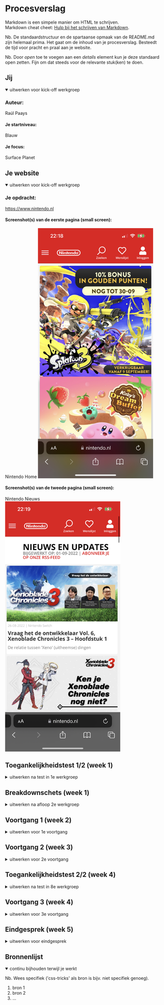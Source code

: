 # Procesverslag
Markdown is een simpele manier om HTML te schrijven.  
Markdown cheat cheet: [Hulp bij het schrijven van Markdown](https://github.com/adam-p/markdown-here/wiki/Markdown-Cheatsheet).

Nb. De standaardstructuur en de spartaanse opmaak van de README.md zijn helemaal prima. Het gaat om de inhoud van je procesverslag. Besteedt de tijd voor pracht en praal aan je website.

Nb. Door *open* toe te voegen aan een *details* element kun je deze standaard open zetten. Fijn om dat steeds voor de relevante stuk(ken) te doen.





## Jij

<details open>
  <summary>uitwerken voor kick-off werkgroep</summary>

  ### Auteur:
  Raúl Paays

  #### Je startniveau:
  Blauw

  #### Je focus:
  Surface Planet
 
</details>





## Je website

<details open>
  <summary>uitwerken voor kick-off werkgroep</summary>

  ### Je opdracht:
  https://www.nintendo.nl

  #### Screenshot(s) van de eerste pagina (small screen): 
  Nintendo Home
  <img src="readme-images/nintendo_1.jpeg" width="375px" alt="omschrijving van de pagina">

  #### Screenshot(s) van de tweede pagina (small screen):
  Nintendo Nieuws  
  <img src="readme-images/nintendo_2.jpeg" width="375px" alt="omschrijving van de pagina">
 
</details>



## Toegankelijkheidstest 1/2 (week 1)

<details>
  <summary>uitwerken na test in 1e werkgroep</summary>

  ### Bevindingen
  Lijst met je bevindingen die in de test naar voren kwamen:

  #### Screenreader
  Hier korte omschrijving (met indien nodig afbeeldingen)
  Frustrerend
  Alles opgelezen
  Moeite met swipen
  Wist niet hoe ze moest klikken
  <img src="readme-images/screenreader_katarina.jpeg" alt="screenreader">

  Hier een omschrijving van hoe het opgelost kan worden (met indien nodig afbeeldingen)
  Dingen kunnen skippen
  Beter aangeven hoe te swipen

  #### Muis en Toetsenbord 
  Hier korte omschrijving (met indien nodig afbeeldingen)
  In de nav een klein lijntje / onduidelijk
  Met rood omcirkeld in de active state 
  <img src="readme-images/tabben_katarina.jpeg" alt="tabben">

  Hier een omschrijving van hoe het opgelost kan worden (met indien nodig afbeeldingen)
  Duidelijker in de nav aangeven

  #### Motoriek (shocks, elastiekjes)
  Hier korte omschrijving (met indien nodig afbeeldingen)
  Werkte nog steeds omdat het niet zoveel acties heeft op het homescherm
  <img src="ballon_katarina.jpeg" alt ="ballon">
  Hier een omschrijving van hoe het opgelost kan worden (met indien nodig afbeeldingen)
  -

  #### Visueel (brillen, contrast, kleurenblind, dark/light). 
  Hier korte omschrijving (met indien nodig afbeeldingen)
  Periphical field loss: via de zijkant kijken
  Central Field Loss: witte letters minder goed zichtbaar: Groene kleine letters minder goed zichtbaar
  Cataract: Sommige lettertypes zijn onduidelijk
  <img src="verlorenvisie_katarina.jpeg" alt ="verloren visie">

  Kleurverhouding is goed, ze mengen niet met elkaar
  Goed contrast nog steeds
  <img src="kleurvisie_katarina.jpeg" alt="verloren visie">
  Hier een omschrijving van hoe het opgelost kan worden (met indien nodig afbeeldingen)
  Lettertypes duidelijker maken
</details>



## Breakdownschets (week 1)

<details>
  <summary>uitwerken na afloop 2e werkgroep</summary>

  ### de hele pagina: 
  <img src="readme-images/breakdownschets.jpeg" width="375px" alt="breakdown van de hele pagina">

  ### dynamisch deel (bijv menu): 
  <img src="readme-images/breakdownschets_menu.jpeg" width="375px" alt="breakdown van een dynamisch deel">

</details>





## Voortgang 1 (week 2)

<details>
  <summary>uitwerken voor 1e voortgang</summary>

  ### Stand van zaken
  hier dit ging goed & dit was lastig (neem ook screenshots op van delen van je website en code)


  ### Agenda voor meeting
  samen met je groepje opstellen

  | student 1      | student 2          | student 3    | student 4        |
  | ---            | ---                | ---          | ---              |
  | dit bespreken  | en dit             | en ik dit    | en dan ik dat    |
  | en dat ook nog | dit als er tijd is | nog een punt | dit wil ik zeker |
  | ...            | ...                | ...          | ...              |


  ### Verslag van meeting
  hier na afloop snel de uitkomsten van de meeting vastleggen

  - punt 1
  - punt 2
  - nog een punt
  - ...

</details>





## Voortgang 2 (week 3)

<details>
  <summary>uitwerken voor 2e voortgang</summary>

  ### Stand van zaken
  hier dit ging goed & dit was lastig (neem ook screenshots op van delen van je website en code)


  ### Agenda voor meeting
  samen met je groepje opstellen

  | student 1      | student 2          | student 3    | student 4        |
  | ---            | ---                | ---          | ---              |
  | dit bespreken  | en dit             | en ik dit    | en dan ik dat    |
  | en dat ook nog | dit als er tijd is | nog een punt | dit wil ik zeker |
  | ...            | ...                | ...          | ...              |


  ### Verslag van meeting
  hier na afloop snel de uitkomsten van de meeting vastleggen

  - punt 1
  - punt 2
  - nog een punt
- ...

</details>





## Toegankelijkheidstest 2/2 (week 4)

<details>
  <summary>uitwerken na test in 8e werkgroep</summary>

  ### Bevindingen
  Lijst met je bevindingen die in de test naar voren kwamen (geef ook aan wat er verbeterd is):

  #### Screenreader
  Hier korte omschrijving (met indien nodig afbeeldingen)

  Hier een omschrijving van hoe het opgelost kan worden (met indien nodig afbeeldingen)


  #### Muis en Toetsenbord 
  Hier korte omschrijving (met indien nodig afbeeldingen)

  Hier een omschrijving van hoe het opgelost kan worden (met indien nodig afbeeldingen)


  #### Motoriek (shocks, elastiekjes)
  Hier korte omschrijving (met indien nodig afbeeldingen)

  Hier een omschrijving van hoe het opgelost kan worden (met indien nodig afbeeldingen)


  #### Visueel (brillen, contrast, kleurenblind, dark/light). 
  Hier korte omschrijving (met indien nodig afbeeldingen)

  Hier een omschrijving van hoe het opgelost kan worden (met indien nodig afbeeldingen)

</details>





## Voortgang 3 (week 4)

<details>
  <summary>uitwerken voor 3e voortgang</summary>

  ### Stand van zaken
  hier dit ging goed & dit was lastig (neem ook screenshots op van delen van je website en code)


  ### Agenda voor meeting
  samen met je groepje opstellen

  | student 1      | student 2          | student 3    | student 4        |
  | ---            | ---                | ---          | ---              |
  | dit bespreken  | en dit             | en ik dit    | en dan ik dat    |
  | en dat ook nog | dit als er tijd is | nog een punt | dit wil ik zeker |
  | ...            | ...                | ...          | ...              |


  ### Verslag van meeting
  hier na afloop snel de uitkomsten van de meeting vastleggen

  - punt 1
  - punt 2
  - nog een punt
  - ...

</details>





## Eindgesprek (week 5)

<details>
  <summary>uitwerken voor eindgesprek</summary>

  ### Je uitkomst - karakteristiek screenshots:
  <img src="readme-images/dummy-plaatje.jpg" width="375px" alt="uitomst opdracht 1">


  ### Dit ging goed/Heb ik geleerd: 
  Korte omschrijving met plaatjes

  <img src="readme-images/dummy-plaatje.jpg" width="375px" alt="top">


  ### Dit was lastig/Is niet gelukt:
  Korte omschrijving met plaatjes

  <img src="readme-images/dummy-plaatje.jpg" width="375px" alt="bummer">
</details>





## Bronnenlijst

<details open>
  <summary>continu bijhouden terwijl je werkt</summary>

  Nb. Wees specifiek ('css-tricks' als bron is bijv. niet specifiek genoeg).

  1. bron 1
  2. bron 2
  3. ...

</details>